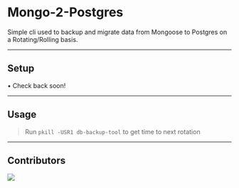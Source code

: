 # Mongo-2-Postgres
Simple cli used to backup and migrate data from Mongoose to Postgres on a Rotating/Rolling basis.

--- 

## Setup
• Check back soon!

---

## Usage
> Run ``pkill -USR1 db-backup-tool`` to get time to next rotation

---

## Contributors
<a href="https://github.com/InfinityBotList/Mongo-2-Postgres/graphs/contributors">
  <img src="https://contrib.rocks/image?repo=InfinityBotList/Mongo-2-Postgres" />
</a>
